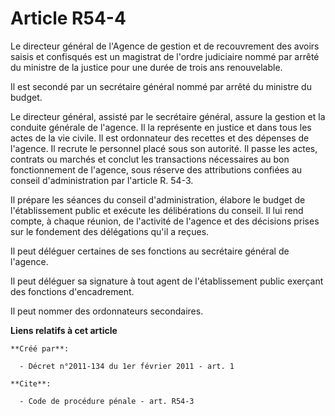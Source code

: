 # Article R54-4

Le directeur général de l'Agence de gestion et de recouvrement des avoirs saisis et confisqués est un magistrat de l'ordre
judiciaire nommé par arrêté du ministre de la justice pour une durée de trois ans renouvelable. 

Il est secondé par un secrétaire général nommé par arrêté du ministre du budget. 

Le directeur général, assisté par le secrétaire général, assure la gestion et la conduite générale de l'agence. Il la
représente en justice et dans tous les actes de la vie civile. Il est ordonnateur des recettes et des dépenses de l'agence.
Il recrute le personnel placé sous son autorité. Il passe les actes, contrats ou marchés et conclut les transactions
nécessaires au bon fonctionnement de l'agence, sous réserve des attributions confiées au conseil d'administration par
l'article R. 54-3. 

Il prépare les séances du conseil d'administration, élabore le budget de l'établissement public et exécute les délibérations
du conseil. Il lui rend compte, à chaque réunion, de l'activité de l'agence et des décisions prises sur le fondement des
délégations qu'il a reçues. 

Il peut déléguer certaines de ses fonctions au secrétaire général de l'agence. 

Il peut déléguer sa signature à tout agent de l'établissement public exerçant des fonctions d'encadrement. 

Il peut nommer des ordonnateurs secondaires.

**Liens relatifs à cet article**

	**Créé par**:

	  - Décret n°2011-134 du 1er février 2011 - art. 1

	**Cite**:

	  - Code de procédure pénale - art. R54-3
